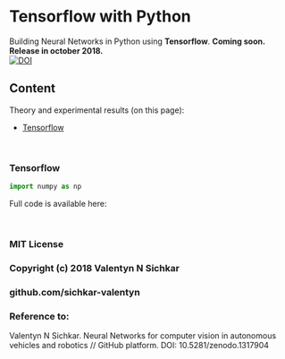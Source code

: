 # Tensorflow with Python
Building Neural Networks in Python using <b>Tensorflow</b>. **Coming soon. Release in october 2018.**
<br/>[![DOI](https://zenodo.org/badge/DOI/10.5281/zenodo.1317904.svg)](https://doi.org/10.5281/zenodo.1317904)

## Content
Theory and experimental results (on this page):

* <a href="#Tensorflow">Tensorflow</a>

<br/>

### <a name="Tensorflow">Tensorflow</a>


```py
import numpy as np
```

Full code is available here: 

<br/>

### MIT License
### Copyright (c) 2018 Valentyn N Sichkar
### github.com/sichkar-valentyn
### Reference to:
Valentyn N Sichkar. Neural Networks for computer vision in autonomous vehicles and robotics // GitHub platform. DOI: 10.5281/zenodo.1317904
